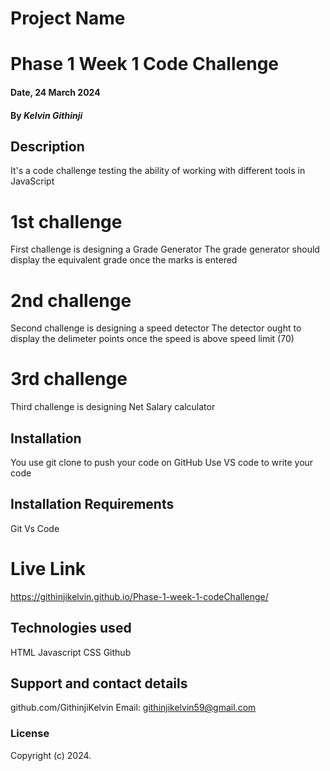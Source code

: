 # Project Name
# Phase 1 Week 1 Code Challenge 

#### Date, 24 March 2024

#### By *Kelvin Githinji*

## Description
It's a code challenge testing the ability of working with different tools in JavaScript
# 1st challenge
First challenge is designing a Grade Generator
The grade  generator should display the equivalent grade once the marks is entered

# 2nd challenge
Second challenge is designing a speed detector
The detector ought to display the delimeter points once the speed is above speed limit (70)

# 3rd challenge
Third challenge is designing Net Salary calculator


## Installation
You use git clone to push your code on GitHub
Use VS code to write your code

## Installation Requirements
Git
Vs Code

# Live Link
https://githinjikelvin.github.io/Phase-1-week-1-codeChallenge/

## Technologies used
HTML
Javascript
CSS
Github

## Support and contact details
github.com/GithinjiKelvin
Email: githinjikelvin59@gmail.com

### License

Copyright (c) 2024.
